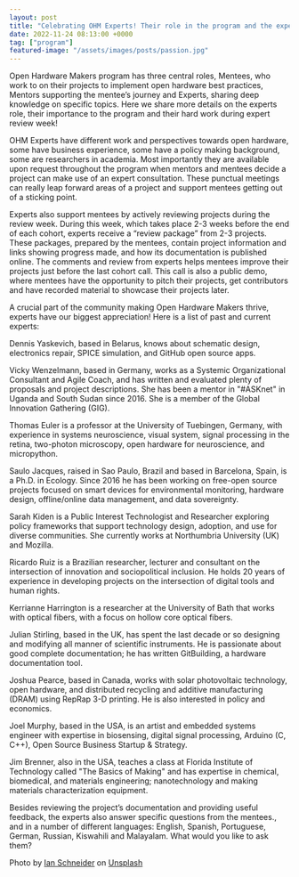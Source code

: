 ```yaml
---
layout: post
title: "Celebrating OHM Experts! Their role in the program and the expert review week."
date: 2022-11-24 08:13:00 +0000
tag: ["program"]
featured-image: "/assets/images/posts/passion.jpg"
---
```




Open Hardware Makers program has three central roles, Mentees, who work to on their projects to implement open hardware best practices, Mentors supporting the mentee’s journey and Experts, sharing deep knowledge on specific topics. Here we share more details on the experts role, their importance to the program and their hard work during expert review week!  

OHM Experts have different work and perspectives towards open hardware, some have business experience, some have a policy making background, some are researchers in academia. Most importantly they are available upon request throughout the program when mentors and mentees decide a project can make use of an expert consultation. These punctual meetings can really leap forward areas of a project and support mentees getting out of a sticking point.   

Experts also support mentees by actively reviewing projects during the review week. During this week, which takes place 2-3 weeks before the end of each cohort, experts receive a “review package” from 2-3 projects. These packages, prepared by the mentees, contain project information and links showing progress made, and how its documentation is published online. The comments and review from experts helps mentees improve their projects just before the last cohort call. This call is also a public demo, where mentees have the opportunity to pitch their projects, get contributors and have recorded material to showcase their projects later.  

A crucial part of the community making Open Hardware Makers thrive, experts have our biggest appreciation! Here is a list of past and current experts:

Dennis Yaskevich, based in Belarus, knows about schematic design, electronics repair, SPICE simulation, and GitHub open source apps.

Vicky Wenzelmann, based in Germany, works as a Systemic Organizational Consultant and Agile Coach, and has written and evaluated plenty of proposals and project descriptions.  She has been a mentor in "#ASKnet" in Uganda and South Sudan since 2016. She is a member of the Global Innovation Gathering (GIG). 

Thomas Euler is a professor at the University of Tuebingen, Germany, with experience in systems neuroscience, visual system, signal processing in the retina, two-photon microscopy, open hardware for neuroscience, and micropython.

Saulo Jacques, raised in Sao Paulo, Brazil and based in Barcelona, Spain, is a Ph.D. in Ecology. Since 2016 he has been working on free-open source projects focused on smart devices for environmental monitoring, hardware design, offline/online data management, and data sovereignty.

Sarah Kiden is a Public Interest Technologist and Researcher exploring policy frameworks that support technology design, adoption, and use for diverse communities. She currently works at Northumbria University (UK) and Mozilla.  

Ricardo Ruiz is a Brazilian researcher, lecturer and consultant on the intersection of innovation and sociopolitical inclusion. He holds 20 years of experience in developing projects on the intersection of digital tools and human rights.  

Kerrianne Harrington is a researcher at the University of Bath that works with optical fibers, with a focus on hollow core optical fibers.  

Julian Stirling, based in the UK, has spent the last decade or so designing and modifying all manner of scientific instruments. He is passionate about good complete documentation; he has written GitBuilding, a hardware documentation tool.


Joshua Pearce, based in Canada, works with solar photovoltaic technology, open hardware, and distributed recycling and additive manufacturing (DRAM) using RepRap 3-D printing. He is also interested in policy and economics.


Joel Murphy, based in the USA, is an artist and embedded systems engineer with expertise in biosensing, digital signal processing, Arduino (C, C++), Open Source Business Startup & Strategy. 


Jim Brenner, also in the USA, teaches a class at Florida Institute of Technology called "The Basics of Making" and has expertise in chemical, biomedical, and materials engineering; nanotechnology and making materials characterization equipment.

Besides reviewing the project’s documentation and providing useful feedback, the experts also answer specific questions from the mentees., and in a number of different languages: English, Spanish, Portuguese, German, Russian, Kiswahili and Malayalam.  What would you like to ask them?


Photo by <a href="https://unsplash.com/@goian?utm_source=unsplash&utm_medium=referral&utm_content=creditCopyText">Ian Schneider</a> on <a href="https://unsplash.com/s/photos/expert?utm_source=unsplash&utm_medium=referral&utm_content=creditCopyText">Unsplash</a>
  